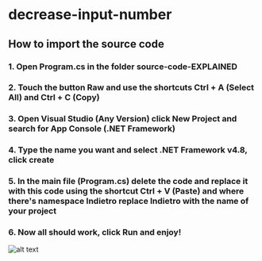# decrease-input-number
## How to import the source code
### 1. Open Program.cs in the folder source-code-EXPLAINED
### 2. Touch the button Raw and use the shortcuts Ctrl + A (Select All) and Ctrl + C (Copy)
### 3. Open Visual Studio (Any Version) click New Project and search for App Console (.NET Framework)
### 4. Type the name you want and select .NET Framework v4.8, click create
### 5. In the main file (Program.cs) delete the code and replace it with this code using the shortcut Ctrl + V (Paste) and where there's namespace Indietro replace                      Indietro with the name of your project
### 6. Now all should work, click Run and enjoy!
![alt text](http://url/to/img.png)
